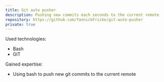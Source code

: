 ```yaml
---
title: Git auto pusher
description: Pushing new commits each seconds to the current remote
repository: https://github.com/YannickFricke/git-auto-pusher
private: true
---
```


Used technologies:

- Bash
- GIT

Gained expertise:

- Using bash to push new git commits to the current remote
